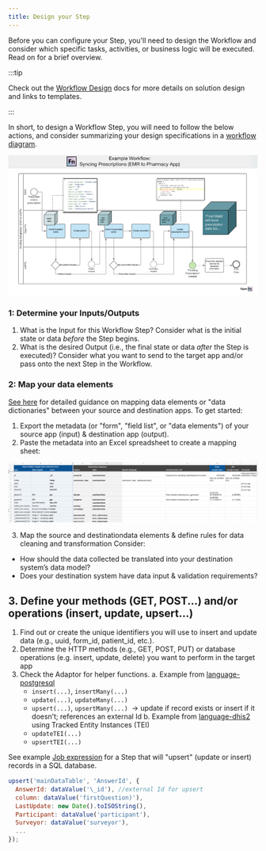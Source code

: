 ```yaml
---
title: Design your Step
---
```


Before you can configure your Step, you'll need to design the Workflow and
consider which specific tasks, activities, or business logic will be executed.
Read on for a brief overview.

:::tip

Check out the [Workflow Design](/documentation/design/design-overview) docs
for more details on solution design and links to templates.

:::

In short, to design a Workflow Step, you will need to follow the below actions,
and consider summarizing your design specifications in a
[workflow diagram](/documentation/design/design-workflow).

![Example Workflow](/img/example-workflow-state.png)

### 1: Determine your Inputs/Outputs

1. What is the Input for this Workflow Step? Consider what is the initial state
   or data _before_ the Step begins.
2. What is the desired Output (i.e., the final state or data _after_ the Step is
   executed)? Consider what you want to send to the target app and/or pass onto
   the next Step in the Workflow.

### 2: Map your data elements

[See here](/documentation/design/mapping-specs) for detailed guidance on
mapping data elements or "data dictionaries" between your source and destination
apps. To get started:

1. Export the metadata (or "form", "field list", or "data elements") of your
   source app (input) & destination app (output).
2. Paste the metadata into an Excel spreadsheet to create a mapping sheet:

![Sample mapping sheet](/img/data-element-mapping.png)

3. Map the source and destinationdata elements & define rules for data cleaning
   and transformation Consider:

- How should the data collected be translated into your destination system’s
  data model?
- Does your destination system have data input & validation requirements?

## 3. Define your methods (GET, POST...) and/or operations (insert, update, upsert...)

1. Find out or create the unique identifiers you will use to insert and update
   data (e.g., uuid, form_id, patient_id, etc.).
2. Determine the HTTP methods (e.g., GET, POST, PUT) or database operations
   (e.g. insert, update, delete) you want to perform in the target app
3. Check the Adaptor for helper functions. a. Example from
   [language-postgresql](/adaptors/packages/postgresql-docs)
   - `insert(...)`, `insertMany(...)`
   - `update(...)`, `updateMany(...)`
   - `upsert(...)`, `upsertMany(...)`  → update if record exists or insert if it
     doesn’t; references an external Id b. Example from
     [language-dhis2](/adaptors/packages/dhis2-docs) using Tracked Entity
     Instances (TEI)
   - `updateTEI(...)`
   - `upsertTEI(...)`

See example [Job expression](/docs/build/steps/jobs.md) for a Step
that will "upsert" (update or insert) records in a SQL database.

```js
upsert('mainDataTable', 'AnswerId', {
  AnswerId: dataValue('\_id'), //external Id for upsert
  column: dataValue('firstQuestion)'),
  LastUpdate: new Date().toISOString(),
  Participant: dataValue('participant'),
  Surveyor: dataValue('surveyor'),
  ...
});
```
